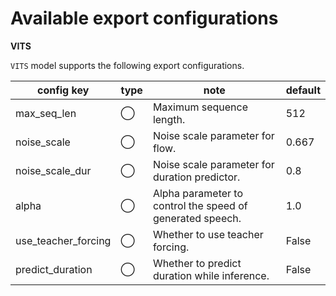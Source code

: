 # Available export configurations

**VITS**

`VITS` model supports the following export configurations.

| config key          | type | note                                                      | default |
| ------------------- | ---- | --------------------------------------------------------- | ------- |
| max_seq_len         | ◯    | Maximum sequence length.                                  | 512     |
| noise_scale         | ◯    | Noise scale parameter for flow.                           | 0.667   |
| noise_scale_dur     | ◯    | Noise scale parameter for duration predictor.             | 0.8     |
| alpha               | ◯    | Alpha parameter to control the speed of generated speech. | 1.0     |
| use_teacher_forcing | ◯    | Whether to use teacher forcing.                           | False   |
| predict_duration    | ◯    | Whether to predict duration while inference.              | False   |
